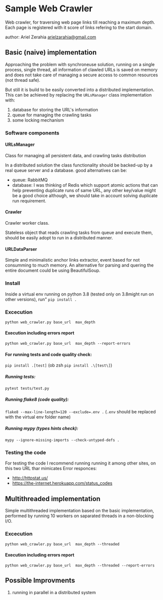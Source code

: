# Sample Web Crawler
Web crawler, for traversing web page links till reaching a maximum depth. Each page is registered with it score of links refering to the start domain.

author:  Ariel Zerahia
arielzarahia@gmail.com

## Basic (naive) implementation
Approaching the problem with synchroneuse solution, running on a single process, single thread, all information of clawled URLs is saved on memory and does not take care of managing a secure access to common resources (not thread safe).

But still it is build to be easily converted into a distributed implementation. This can be achieved by replacing the `URLsManager` class implementation with:
1. database for storing the URL's information
1. queue for managing the crawling tasks
1. some locking mechanism

### Software components
#### URLsManager
Class for managing all persistent data, and crawling tasks distribution

In a distributed solution the class functionality should be backed-up by a real queue server and a database.
good alternatives can be:
- queue: RabbitMQ
- database: I was thinking of Redis which support atomic actions that can help preventing duplicate runs of same URL, any other key/value might be a good choice although, we should take in account solving duplicate run requirement.
#### Crawler
Crawler worker class.

Stateless object that reads crawling tasks from queue and execute them, should be easily adopt to run in a distributed manner.
#### URLDataParser
Simple and minimalistic anchor links extractor, event based for not consumming to much memory.
An alternative for parsing and quering the entire document could be using BeautifulSoup.

### Install
Inside a virtual env running on python 3.8 (tested only on 3.8might run on other versions), run"
`pip install .`

### Excecution
```python web_crawler.py base_url  max_depth```
#### Execution including errors report
```python web_crawler.py base_url  max_depth --report-errors```

#### For running tests and code quality check:
`pip install .[test]` (ob zsh `pip install .\[test\]`)

##### Running tests:
`pytest tests/test.py`

##### Running flake8 (code quality):
`flake8 --max-line-length=120 --exclude=.env .` (`.env` should be replaced with the virtual env folder name)

##### Running mypy (types hints check):
` mypy --ignore-missing-imports --check-untyped-defs . `

### Testing the code
For testing the code I recommend running running it among other sites, on this two URL thar mimicates Error responces:
- http://httpstat.us/
- https://the-internet.herokuapp.com/status_codes


## Multithreaded implementation
Simple multithreaded implementation based on the basic implementation, performed by running 10 workers on saparated threads in a non-blocking I/O.

### Excecution
```python web_crawler.py base_url  max_depth --threaded```
#### Execution including errors report
```python web_crawler.py base_url  max_depth --threaded --report-errors```

## Possible Improvments
1. running in parallel in a distributed system

